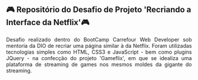 ## :video_game: Repositório do Desafio de Projeto 'Recriando a Interface da Netflix':video_game:

<div style="text-align: justify">Desafio realizado dentro do BootCamp Carrefour Web Developer sob mentoria da DIO de recriar uma página similar à da Netflix. Foram utilizadas tecnologias simples como HTML, CSS3 e JavaScript - bem como plugins JQuery - na confecção do projeto 'Gameflix', em que se idealiza uma plataforma de streaming de games nos mesmos moldes da gigante do streaming.</div>